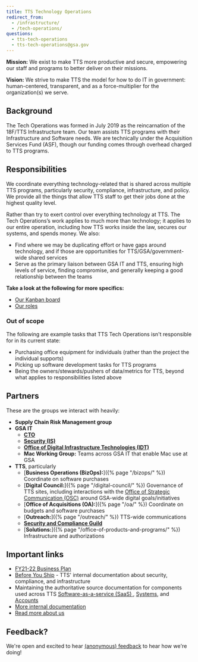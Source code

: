 ```yaml
---
title: TTS Technology Operations
redirect_from:
  - /infrastructure/
  - /tech-operations/
questions:
  - tts-tech-operations
  - tts-tech-operations@gsa.gov
---
```


**Mission:** We exist to make TTS more productive and secure, empowering our
staff and programs to better deliver on their missions.

**Vision:** We strive to make TTS the model for how to do IT in government:
human-centered, transparent, and as a force-multiplier for the organization(s)
we serve.

## Background

The Tech Operations was formed in July 2019 as the reincarnation of the 18F/TTS
Infrastructure team. Our team assists TTS programs with their Infrastructure and Software needs. 
We are technically under the Acquisition Services Fund (ASF),
though our funding comes through overhead charged to TTS programs.

## Responsibilities

We coordinate everything technology-related that is shared across multiple TTS programs,
particularly security, compliance, infrastructure, and policy. We provide all
the things that allow TTS staff to get their jobs done at the highest quality
level.

Rather than try to exert control over everything technology at TTS. 
The Tech Operations’s work applies to much more than technology; 
it applies to our entire operation, including how TTS
works inside the law, secures our systems, and spends money. We also:

- Find where we may be duplicating effort or have gaps around technology, and if
  those are opportunities for TTS/GSA/government-wide shared services
- Serve as the primary liaison between GSA IT and TTS, ensuring high levels of
  service, finding compromise, and generally keeping a good relationship between
  the teams

**Take a look at the following for more specifics:**

- [Our Kanban board](https://trello.com/b/69OmMRy7/tech-portfolio-project-management-wip-mvp)
- [Our roles](https://github.com/gsa-tts/tts-tech-operations/blob/main/how_we_work/roles.md#readme)

### Out of scope

The following are example tasks that TTS Tech Operations isn't responsible for in
its current state:

- Purchasing office equipment for individuals (rather than the project the
  individual supports)
- Picking up software development tasks for TTS programs
- Being the owners/stewards/pushers of data/metrics for TTS, beyond what applies
  to responsibilities listed above

## Partners

These are the groups we interact with heavily:

- **Supply Chain Risk Management group**
- **GSA IT**
  - [**CTO**](https://tech.gsa.gov/team/)
  - [**Security (IS)**](https://insite.gsa.gov/services-and-offices/staff-offices/office-of-gsa-it/gsa-it-organizations/chief-information-security-officer-ciso)
  - [**Office of Digital Infrastructure Technologies (IDT)**](https://insite.gsa.gov/services-and-offices/staff-offices/office-of-gsa-it/gsa-it-organizations/office-of-the-deputy-cio/office-of-digital-infrastructure-technologies-idt)
  - **Mac Working Group:** Teams across GSA IT that enable Mac use at GSA
- **TTS**, particularly
  - [**Business Operations (BizOps):**]({% page "/bizops/" %}) Coordinate on
    software purchases
  - [**Digital Council:**]({% page "/digital-council/" %}) Governance of TTS
    sites, including interactions with the
    [Office of Strategic Communication (OSC)](https://www.gsa.gov/about-us/organization/office-of-strategic-communication)
    around GSA-wide digital goals/initiatives
  - [**Office of Acquisitions (OA):**]({% page "/oa/" %}) Coordinate on budgets
    and software purchases
  - [**Outreach:**]({% page "/outreach/" %}) TTS-wide communications
  - [**Security and Compliance Guild**](https://github.com/18F/Security-Compliance)
  - [**Solutions:**]({% page "/office-of-products-and-programs/" %})
    Infrastructure and authorizations

## Important links

- [FY21-22 Business Plan](https://docs.google.com/document/d/1D8NjruISqW6A9rXu6EBN28JWyHyjHjGM/edit)
- [Before You Ship](https://before-you-ship.18f.gov/) - TTS' internal
  documentation about security, compliance, and infrastructure
- Maintaining the authoritative source documentation for components used across
  TTS
  [Software-as-a-service (SaaS) ](https://docs.google.com/spreadsheets/d/12pfcEIEXaJTjIKex-3wnI89erIvgKf9B_XpGkDl6qsM/edit#gid=0),
  [Systems](https://docs.google.com/spreadsheets/d/12pfcEIEXaJTjIKex-3wnI89erIvgKf9B_XpGkDl6qsM/edit#gid=1235102795),
  and
  [Accounts](https://docs.google.com/spreadsheets/d/1DedSCiU9AsCAAVvAFZT0_Ii7AFIKlI-JNifzlpHNbDg/edit#gid=0)
- [More internal documentation](https://github.com/18F/tts-tech-portfolio/wiki/Documents-for-TTS-Tech-Porfolio)
- [Read more about us](https://github.com/18F/tts-tech-portfolio/blob/main/README.md#readme)

## Feedback?

We're open and excited to hear
[(anonymous) feedback](https://docs.google.com/forms/d/e/1FAIpQLSeVEH_l46flYCCQRl351KhID77XPCw5ulsQPh0iFqfRig2hxA/viewform)
to hear how we're doing!
